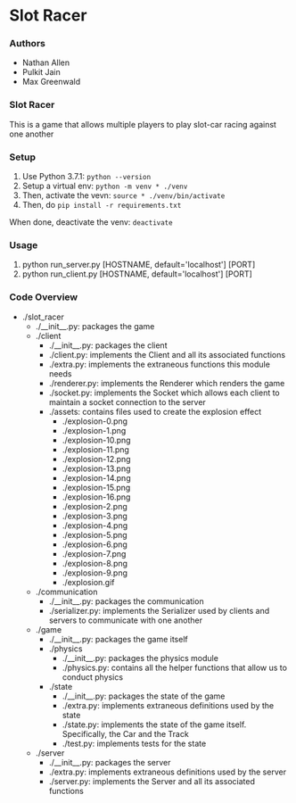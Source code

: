 # Slot Racer

### Authors
- Nathan Allen
- Pulkit Jain
- Max Greenwald

### Slot Racer
This is a game that allows multiple players to play slot-car racing against
one another

### Setup

1. Use Python 3.7.1: `python --version`
2. Setup a virtual env: `python -m venv * ./venv`
3. Then, activate the vevn: `source * ./venv/bin/activate`
4. Then, do `pip install -r requirements.txt`

When done, deactivate the venv: `deactivate`

### Usage

1. python run_server.py \[HOSTNAME, default='localhost'] \[PORT]
2. python run_client.py \[HOSTNAME, default='localhost'] \[PORT]

### Code Overview

* ./slot_racer
    * ./\_\_init__.py: packages the game
    * ./client
        * ./\_\_init__.py: packages the client
        * ./client.py: implements the Client and all its associated functions
        * ./extra.py: implements the extraneous functions this module needs
        * ./renderer.py: implements the Renderer which renders the game
        * ./socket.py: implements the Socket which allows each client to maintain a socket connection to the server
        * ./assets: contains files used to create the explosion effect
            * ./explosion-0.png
            * ./explosion-1.png
            * ./explosion-10.png
            * ./explosion-11.png
            * ./explosion-12.png
            * ./explosion-13.png
            * ./explosion-14.png
            * ./explosion-15.png
            * ./explosion-16.png
            * ./explosion-2.png
            * ./explosion-3.png
            * ./explosion-4.png
            * ./explosion-5.png
            * ./explosion-6.png
            * ./explosion-7.png
            * ./explosion-8.png
            * ./explosion-9.png
            * ./explosion.gif
    * ./communication
        * ./\_\_init__.py: packages the communication
        * ./serializer.py: implements the Serializer used by clients and servers to communicate with one another
    * ./game
        * ./\_\_init__.py: packages the game itself
        * ./physics
            * ./\_\_init__.py: packages the physics module
            * ./physics.py: contains all the helper functions that allow us to conduct physics
        * ./state
            * ./\_\_init__.py: packages the state of the game
            * ./extra.py: implements extraneous definitions used by the state
            * ./state.py: implements the state of the game itself. Specifically, the Car and the Track
            * ./test.py: implements tests for the state
    * ./server
        * ./\_\_init__.py: packages the server
        * ./extra.py: implements extraneous definitions used by the server
        * ./server.py: implements the Server and all its associated functions

